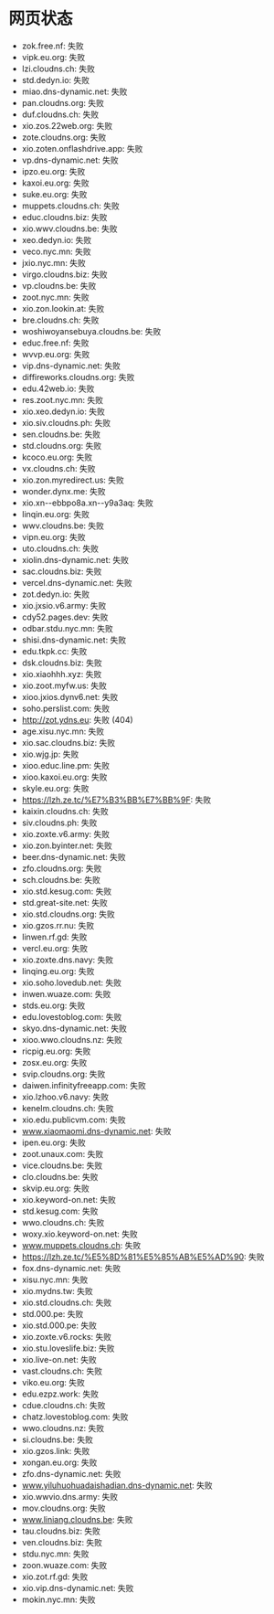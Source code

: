# 网页状态
- zok.free.nf: 失败
- vipk.eu.org: 失败
- lzi.cloudns.ch: 失败
- std.dedyn.io: 失败
- miao.dns-dynamic.net: 失败
- pan.cloudns.org: 失败
- duf.cloudns.ch: 失败
- xio.zos.22web.org: 失败
- zote.cloudns.org: 失败
- xio.zoten.onflashdrive.app: 失败
- vp.dns-dynamic.net: 失败
- ipzo.eu.org: 失败
- kaxoi.eu.org: 失败
- suke.eu.org: 失败
- muppets.cloudns.ch: 失败
- educ.cloudns.biz: 失败
- xio.wwv.cloudns.be: 失败
- xeo.dedyn.io: 失败
- veco.nyc.mn: 失败
- jxio.nyc.mn: 失败
- virgo.cloudns.biz: 失败
- vp.cloudns.be: 失败
- zoot.nyc.mn: 失败
- xio.zon.lookin.at: 失败
- bre.cloudns.ch: 失败
- woshiwoyansebuya.cloudns.be: 失败
- educ.free.nf: 失败
- wvvp.eu.org: 失败
- vip.dns-dynamic.net: 失败
- diffireworks.cloudns.org: 失败
- edu.42web.io: 失败
- res.zoot.nyc.mn: 失败
- xio.xeo.dedyn.io: 失败
- xio.siv.cloudns.ph: 失败
- sen.cloudns.be: 失败
- std.cloudns.org: 失败
- kcoco.eu.org: 失败
- vx.cloudns.ch: 失败
- xio.zon.myredirect.us: 失败
- wonder.dynx.me: 失败
- xio.xn--ebbpo8a.xn--y9a3aq: 失败
- linqin.eu.org: 失败
- wwv.cloudns.be: 失败
- vipn.eu.org: 失败
- uto.cloudns.ch: 失败
- xiolin.dns-dynamic.net: 失败
- sac.cloudns.biz: 失败
- vercel.dns-dynamic.net: 失败
- zot.dedyn.io: 失败
- xio.jxsio.v6.army: 失败
- cdy52.pages.dev: 失败
- odbar.stdu.nyc.mn: 失败
- shisi.dns-dynamic.net: 失败
- edu.tkpk.cc: 失败
- dsk.cloudns.biz: 失败
- xio.xiaohhh.xyz: 失败
- xio.zoot.myfw.us: 失败
- xioo.jxios.dynv6.net: 失败
- soho.perslist.com: 失败
- http://zot.ydns.eu: 失败 (404)
- age.xisu.nyc.mn: 失败
- xio.sac.cloudns.biz: 失败
- xio.wjg.jp: 失败
- xioo.educ.line.pm: 失败
- xioo.kaxoi.eu.org: 失败
- skyle.eu.org: 失败
- https://lzh.ze.tc/%E7%B3%BB%E7%BB%9F: 失败
- kaixin.cloudns.ch: 失败
- siv.cloudns.ph: 失败
- xio.zoxte.v6.army: 失败
- xio.zon.byinter.net: 失败
- beer.dns-dynamic.net: 失败
- zfo.cloudns.org: 失败
- sch.cloudns.be: 失败
- xio.std.kesug.com: 失败
- std.great-site.net: 失败
- xio.std.cloudns.org: 失败
- xio.gzos.rr.nu: 失败
- linwen.rf.gd: 失败
- vercl.eu.org: 失败
- xio.zoxte.dns.navy: 失败
- linqing.eu.org: 失败
- xio.soho.lovedub.net: 失败
- inwen.wuaze.com: 失败
- stds.eu.org: 失败
- edu.lovestoblog.com: 失败
- skyo.dns-dynamic.net: 失败
- xioo.wwo.cloudns.nz: 失败
- ricpig.eu.org: 失败
- zosx.eu.org: 失败
- svip.cloudns.org: 失败
- daiwen.infinityfreeapp.com: 失败
- xio.lzhoo.v6.navy: 失败
- kenelm.cloudns.ch: 失败
- xio.edu.publicvm.com: 失败
- www.xiaomaomi.dns-dynamic.net: 失败
- ipen.eu.org: 失败
- zoot.unaux.com: 失败
- vice.cloudns.be: 失败
- clo.cloudns.be: 失败
- skvip.eu.org: 失败
- xio.keyword-on.net: 失败
- std.kesug.com: 失败
- wwo.cloudns.ch: 失败
- woxy.xio.keyword-on.net: 失败
- www.muppets.cloudns.ch: 失败
- https://lzh.ze.tc/%E5%8D%81%E5%85%AB%E5%AD%90: 失败
- fox.dns-dynamic.net: 失败
- xisu.nyc.mn: 失败
- xio.mydns.tw: 失败
- xio.std.cloudns.ch: 失败
- std.000.pe: 失败
- xio.std.000.pe: 失败
- xio.zoxte.v6.rocks: 失败
- xio.stu.loveslife.biz: 失败
- xio.live-on.net: 失败
- vast.cloudns.ch: 失败
- viko.eu.org: 失败
- edu.ezpz.work: 失败
- cdue.cloudns.ch: 失败
- chatz.lovestoblog.com: 失败
- wwo.cloudns.nz: 失败
- si.cloudns.be: 失败
- xio.gzos.link: 失败
- xongan.eu.org: 失败
- zfo.dns-dynamic.net: 失败
- www.yiluhuohuadaishadian.dns-dynamic.net: 失败
- xio.wwvio.dns.army: 失败
- mov.cloudns.org: 失败
- www.liniang.cloudns.be: 失败
- tau.cloudns.biz: 失败
- ven.cloudns.biz: 失败
- stdu.nyc.mn: 失败
- zoon.wuaze.com: 失败
- xio.zot.rf.gd: 失败
- xio.vip.dns-dynamic.net: 失败
- mokin.nyc.mn: 失败
